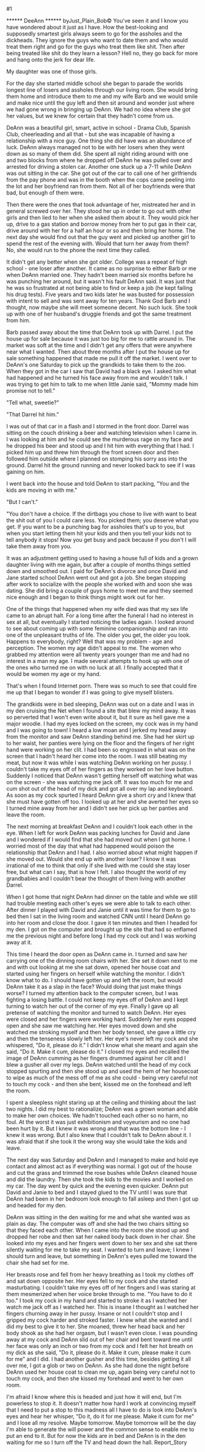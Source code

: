 #1 

 

 ****** DeeAnn ****** byJust_Plain_Bob© You've seen it and I know you have wondered about it just as I have. How the best-looking and supposedly smartest girls always seem to go for the assholes and the dickheads. They ignore the guys who want to date them and who would treat them right and go for the guys who treat them like shit. Then after being treated like shit do they learn a lesson? Hell no, they go back for more and hang onto the jerk for dear life. 

 My daughter was one of those girls. 

 For the day she started middle school she began to parade the worlds longest line of losers and assholes through our living room. She would bring them home and introduce them to me and my wife Barb and we would smile and make nice until the guy left and then sit around and wonder just where we had gone wrong in bringing up DeAnn. We had no idea where she got her values, but we knew for certain that they hadn't come from us. 

 DeAnn was a beautiful girl, smart, active in school - Drama Club, Spanish Club, cheerleading and all that - but she was incapable of having a relationship with a nice guy. One thing she did have was an abundance of luck. DeAnn always managed not to be with her losers when they went down as so many of them did. She spent all night riding around with one and two blocks from where he dropped off DeAnn he was pulled over and arrested for driving a stolen car. Another one stuck up a 7-11 while DeAnn was out sitting in the car. She got out of the car to call one of her girlfriends from the pay phone and was in the booth when the cops came peeling into the lot and her boyfriend ran from them. Not all of her boyfriends were that bad, but enough of them were. 

 Then there were the ones that took advantage of her, mistreated her and in general screwed over her. They stood her up in order to go out with other girls and then lied to her when she asked them about it. They would pick her up, drive to a gas station and borrow money from her to put gas in their car, drive around with her for a half an hour or so and then bring her home. The next day she would find out that the guy went and picked up another girl to spend the rest of the evening with. Would that turn her away from them? No, she would run to the phone the next time they called. 

 It didn't get any better when she got older. College was a repeat of high school - one loser after another. It came as no surprise to either Barb or me when DeAnn married one. They hadn't been married six months before he was punching her around, but it wasn't his fault DeAnn said. It was just that he was so frustrated at not being able to find or keep a job (he kept failing his drug tests). Five years and two kids later he was busted for possession with intent to sell and was sent away for ten years. Thank God Barb and I thought, now maybe she will meet someone decent. No such luck. She took up with one of her husband's druggie friends and got the same treatment from him. 

 Barb passed away about the time that DeAnn took up with Darrel. I put the house up for sale because it was just too big for me to rattle around in. The market was soft at the time and I didn't get any offers that were anywhere near what I wanted. Then about three months after I put the house up for sale something happened that made me pull it off the market. I went over to DeAnn's one Saturday to pick up the grandkids to take them to the zoo. When they got in the car I saw that David had a black eye. I asked him what had happened and he turned his face away from me and wouldn't talk. I was trying to get him to talk to me when little Janie said, "Mommy made him promise not to tell." 

 "Tell what, sweetie?" 

 "That Darrel hit him." 

 I was out of that car in a flash and I stormed in the front door. Darrel was sitting on the couch drinking a beer and watching television when I came in. I was looking at him and he could see the murderous rage on my face and he dropped his beer and stood up and I hit him with everything that I had. I picked him up and threw him through the front screen door and then followed him outside where I planned on stomping his sorry ass into the ground. Darrel hit the ground running and never looked back to see if I was gaining on him. 

 I went back into the house and told DeAnn to start packing, "You and the kids are moving in with me." 

 "But I can't." 

 "You don't have a choice. If the dirtbags you chose to live with want to beat the shit out of you I could care less. You picked them; you deserve what you get. If you want to be a punching bag for assholes that's up to you, but when you start letting them hit your kids and then you tell your kids not to tell anybody it stops! Now you get busy and pack because if you don't I will take them away from you. 

 It was an adjustment getting used to having a house full of kids and a grown daughter living with me again, but after a couple of months things settled down and smoothed out. I paid for DeAnn's divorce and once David and Jane started school DeAnn went out and got a job. She began stopping after work to socialize with the people she worked with and soon she was dating. She did bring a couple of guys home to meet me and they seemed nice enough and I began to think things might work out for her. 

 One of the things that happened when my wife died was that my sex life came to an abrupt halt. For a long time after the funeral I had no interest in sex at all, but eventually I started noticing the ladies again. I looked around to see about coming up with some feminine companionship and ran into one of the unpleasant truths of life. The older you get, the older you look. Happens to everybody, right? Well that was my problem - age and perception. The women my age didn't appeal to me. The women who grabbed my attention were all twenty years younger than me and had no interest in a man my age. I made several attempts to hook up with one of the ones who turned me on with no luck at all. I finally accepted that it would be women my age or my hand. 

 That's when I found Internet porn. There was so much to see that could fire me up that I began to wonder if I was going to give myself blisters. 

 The grandkids were in bed sleeping, DeAnn was out on a date and I was in my den cruising the Net when I found a site that blew my mind away. It was so perverted that I won't even write about it, but it sure as hell gave me a major woodie. I had my eyes locked on the screen, my cock was in my hand and I was going to town! I heard a low moan and I jerked my head away from the monitor and saw DeAnn standing behind me. She had her skirt up to her waist, her panties were lying on the floor and the fingers of her right hand were working on her clit. I had been so engrossed in what was on the screen that I hadn't heard her come into the room. I was still beating my meat, but now it was while I was watching DeAnn working on her pussy. I couldn't take my eyes off of her fingers as they worked on her love button. Suddenly I noticed that DeAnn wasn't getting herself off watching what was on the screen - she was watching me jack off. It was too much for me and cum shot out of the head of my dick and got all over my lap and keyboard. As soon as my cock spurted I heard DeAnn give a short cry and I knew that she must have gotten off too. I looked up at her and she averted her eyes so I turned mine away from her and I didn't see her pick up her panties and leave the room. 

 The next morning at breakfast DeAnn and I couldn't look each other in the eye. When I left for work DeAnn was packing lunches for David and Jane and I wondered if I would find that she had moved out when I got home. I worried most of the day that what had happened would poison the relationship that DeAnn and I had. I also worried about what might happen if she moved out. Would she end up with another loser? I know it was irrational of me to think that only if she lived with me could she stay loser free, but what can I say, that is how I felt. I also thought the world of my grandbabies and I couldn't bear the thought of them living with another Darrel. 

 When I got home that night DeAnn had dinner on the table and while we still had trouble meeting each other's eyes we were able to talk to each other. After dinner I played with David and Janie until it was time for them to go to bed then I sat in the living room and watched CNN until I heard DeAnn go into her room and close the door. I gave it ten minutes and then I headed for my den. I got on the computer and brought up the site that had so enflamed me the previous night and before long I had my cock out and I was working away at it. 

 This time I heard the door open as DeAnn came in. I turned and saw her carrying one of the dinning room chairs with her. She set it down next to me and with out looking at me she sat down, opened her house coat and started using her fingers on herself while watching the monitor. I didn't know what to do. I should have gotten up and left the room, but would DeAnn take it as a slap in the face? Would doing that just make things worse? I turned my attention back to the computer screen, but I was fighting a losing battle. I could not keep my eyes off of DeAnn and I kept turning to watch her out of the corner of my eye. Finally I gave up all pretense of watching the monitor and turned to watch DeAnn. Her eyes were closed and her fingers were working hard. Suddenly her eyes popped open and she saw me watching her. Her eyes moved down and she watched me stroking myself and then her body tensed, she gave a little cry and then the tenseness slowly left her. Her eye's never left my cock and she whispered, "Do it, please do it." I didn't know what she meant and again she said, "Do it. Make it cum, please do it." I closed my eyes and recalled the image of DeAnn cumming as her fingers drummed against her clit and I blew a gusher all over my legs. DeAnn watched until the head of my cock stopped spurting and then she stood up and used the hem of her housecoat to wipe as much of the mess off of me as she could - being very careful not to touch my cock - and then she bent, kissed me on the forehead and left the room. 

 I spent a sleepless night staring up at the ceiling and thinking about the last two nights. I did my best to rationalize; DeAnn was a grown woman and able to make her own choices. We hadn't touched each other so no harm, no foul. At the worst it was just exhibitionism and voyeurism and no one had been hurt by it. But I knew it was wrong and that was the bottom line - I knew it was wrong. But I also knew that I couldn't talk to DeAnn about it. I was afraid that if she took it the wrong way she would take the kids and leave. 

 The next day was Saturday and DeAnn and I managed to make and hold eye contact and almost act as if everything was normal. I got out of the house and cut the grass and trimmed the rose bushes while DeAnn cleaned house and did the laundry. Then she took the kids to the movies and I worked on my car. The day went by quick and the evening even quicker. DeAnn put David and Janie to bed and I stayed glued to the TV until I was sure that DeAnn had been in her bedroom look enough to fall asleep and then I got up and headed for my den. 

 DeAnn was sitting in the den waiting for me and what she wanted was as plain as day. The computer was off and she had the two chairs sitting so that they faced each other. When I came into the room she stood up and dropped her robe and then sat her naked body back down in her chair. She looked into my eyes and her fingers went down to her sex and she sat there silently waiting for me to take my seat. I wanted to turn and leave; I knew I should turn and leave, but something in DeAnn's eyes pulled me toward the chair she had set for me. 

 Her breasts rose and fell from her heavy breathing as I took my clothes off and sat down opposite her. Her eyes fell to my cock and she started masturbating. I couldn't take my eyes off of her fingers and I was staring at them mesmerized when her voice broke through to me. "You have to do it too." I took my cock in my hand and started to stroke it as I watched her watch me jack off as I watched her. This is insane I thought as I watched her fingers churning away in her pussy. Insane or not I couldn't stop and I gripped my cock harder and stroked faster. I knew what she wanted and I did my best to give it to her. She moaned, threw her head back and her body shook as she had her orgasm, but I wasn't even close. I was pounding away at my cock and DeAnn slid out of her chair and bent toward me until her face was only an inch or two from my cock and I felt her hot breath on my dick as she said, "Do it, please do it. Make it cum, please make it cum for me" and I did. I had another gusher and this time, besides getting it all over me, I got a glob or two on DeAnn. As she had done the night before DeAnn used her house coat to clean me up, again being very careful not to touch my cock, and then she kissed my forehead and went to her own room. 

 I'm afraid I know where this is headed and just how it will end, but I'm powerless to stop it. It doesn't matter how hard I work at convincing myself that I need to put a stop to this madness all I have to do is look into DeAnn's eyes and hear her whisper, "Do it, do it for me please. Make it cum for me" and I lose all my resolve. Maybe tomorrow. Maybe tomorrow will be the day I'm able to generate the will power and the common sense to enable me to put an end to it. But for now the kids are in bed and DeAnn is in the den waiting for me so I turn off the TV and head down the hall. Report_Story 
